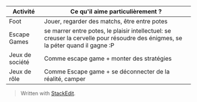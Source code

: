 
| Activité | Ce qu'il aime particulièrement ? |
| -- | -- |
| Foot | Jouer, regarder des matchs, être entre potes |
| Escape Games | se marrer entre potes, le plaisir intellectuel: se creuser la cervelle pour résoudre des énigmes, se la péter quand il gagne :P |
| Jeux de société | Comme escape game + monter des stratégies |
| Jeux de rôle | Comme Escape game + se déconnecter de la réalité, camper  |


> Written with [StackEdit](https://stackedit.io/).
<!--stackedit_data:
eyJoaXN0b3J5IjpbMjczMDQ3NjFdfQ==
-->
